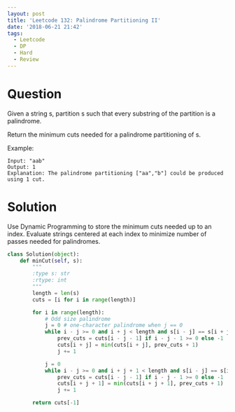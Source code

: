 ```yaml
---
layout: post
title: 'Leetcode 132: Palindrome Partitioning II'
date: '2018-06-21 21:42'
tags:
  - Leetcode
  - DP
  - Hard
  - Review
---
```


# Question
Given a string s, partition s such that every substring of the partition is a palindrome.

Return the minimum cuts needed for a palindrome partitioning of s.

Example:
```
Input: "aab"
Output: 1
Explanation: The palindrome partitioning ["aa","b"] could be produced using 1 cut.
```

# Solution
Use Dynamic Programming to store the minimum cuts needed up to an index. Evaluate strings centered at each index to minimize number of passes needed for palindromes.

```python
class Solution(object):
    def minCut(self, s):
        """
        :type s: str
        :rtype: int
        """
        length = len(s)
        cuts = [i for i in range(length)]

        for i in range(length):
            # Odd size palindrome
            j = 0 # one-character palindrome when j == 0
            while i - j >= 0 and i + j < length and s[i - j] == s[i + j]:
                prev_cuts = cuts[i - j - 1] if i - j - 1 >= 0 else -1
                cuts[i + j] = min(cuts[i + j], prev_cuts + 1)
                j += 1

            j = 0
            while i - j >= 0 and i + j + 1 < length and s[i - j] == s[i + j + 1]:
                prev_cuts = cuts[i - j - 1] if i - j - 1 >= 0 else -1
                cuts[i + j + 1] = min(cuts[i + j + 1], prev_cuts + 1)
                j += 1

        return cuts[-1]
```
